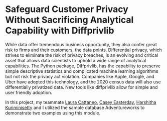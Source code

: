 # Safeguard Customer Privacy Without Sacrificing Analytical Capability with Diffprivlib

While data offer tremendous business opportunity, they also confer great risk to firms and their customers, the data points. Differential privacy, which strives to eliminate the risk of privacy breaches, is an evolving and critical asset that allows data scientists to uphold a wide range of analytical capabilities. The Python package, Diffprivlib, has the capability to preserve simple descriptive statistics and complicated machine learning algorithms but not risk the privacy act violation. Companies like Apple, Google, and Uber have adopted this technology, and the 2020 census data will also use differentially privatized data. New tools like diffprivlib allow for simple and user friendly adoption.

In this project, my teammate [Laura Cattaneo](https://www.linkedin.com/in/laura-cattaneo-3a10a3137), [Casey Easterday](https://www.linkedin.com/in/caeasterday/), [Harshitha Kuriminisetty](https://github.com/HarshithaKuriminisetty) and I utilized the sample database Adventureworks to demonstrate two examples using this module.
